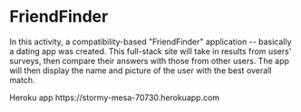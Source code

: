 # FriendFinder
<p>In this activity, a compatibility-based "FriendFinder" application -- basically a dating app was created. This full-stack site will take in results from  users' surveys, then compare their answers with those from other users. The app will then display the name and picture of the user with the best overall match.</p>
Heroku app
 https://stormy-mesa-70730.herokuapp.com
